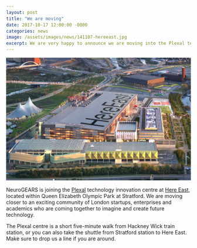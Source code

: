 ```yaml
---
layout: post
title: "We are moving"
date: 2017-10-17 12:00:00 -0000
categories: news
image: /assets/images/news/141107-hereeast.jpg
excerpt: We are very happy to announce we are moving into the Plexal technology innovation centre over at Here East, London.
---
```


![Here East](/assets/images/news/141107-hereeast-wide.jpg)

NeuroGEARS is joining the [Plexal](https://hereeast.com/lettings/innovation-centre/) technology innovation centre at [Here East](https://hereeast.com/), located within Queen Elizabeth Olympic Park at Stratford. We are moving closer to an exciting community of London startups, enterprises and academics who are coming together to imagine and create future technology.

The Plexal centre is a short five-minute walk from Hackney Wick train station, or you can also take the shuttle from Stratford station to Here East. Make sure to drop us a line if you are around.
